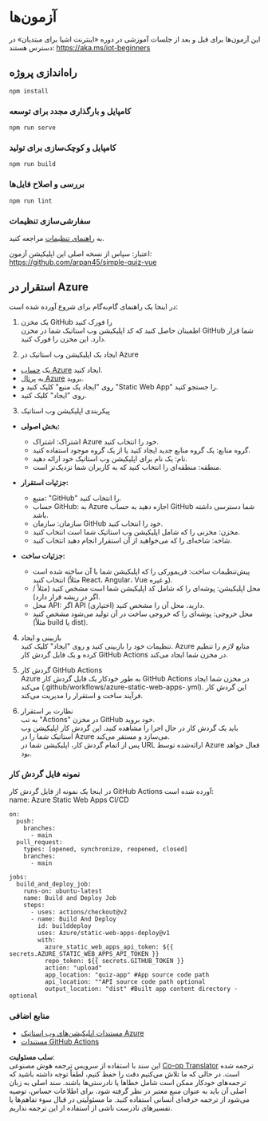 <!--
CO_OP_TRANSLATOR_METADATA:
{
  "original_hash": "2a459ea9177fb0508ca96068ae1009d2",
  "translation_date": "2025-08-25T23:11:21+00:00",
  "source_file": "quiz-app/README.md",
  "language_code": "fa"
}
-->
# آزمون‌ها

این آزمون‌ها برای قبل و بعد از جلسات آموزشی در دوره «اینترنت اشیا برای مبتدیان» در دسترس هستند: https://aka.ms/iot-beginners

## راه‌اندازی پروژه

```
npm install
```

### کامپایل و بارگذاری مجدد برای توسعه

```
npm run serve
```

### کامپایل و کوچک‌سازی برای تولید

```
npm run build
```

### بررسی و اصلاح فایل‌ها

```
npm run lint
```

### سفارشی‌سازی تنظیمات

به [راهنمای تنظیمات](https://cli.vuejs.org/config/) مراجعه کنید.

اعتبار: سپاس از نسخه اصلی این اپلیکیشن آزمون: https://github.com/arpan45/simple-quiz-vue

## استقرار در Azure

در اینجا یک راهنمای گام‌به‌گام برای شروع آورده شده است:

1. یک مخزن GitHub را فورک کنید  
اطمینان حاصل کنید که کد اپلیکیشن وب استاتیک شما در مخزن GitHub شما قرار دارد. این مخزن را فورک کنید.

2. ایجاد یک اپلیکیشن وب استاتیک در Azure  
- یک [حساب Azure](http://azure.microsoft.com) ایجاد کنید.  
- به [پرتال Azure](https://portal.azure.com) بروید.  
- روی "ایجاد یک منبع" کلیک کنید و "Static Web App" را جستجو کنید.  
- روی "ایجاد" کلیک کنید.  

3. پیکربندی اپلیکیشن وب استاتیک  
- **بخش اصولی:**  
  - اشتراک: اشتراک Azure خود را انتخاب کنید.  
  - گروه منابع: یک گروه منابع جدید ایجاد کنید یا از یک گروه موجود استفاده کنید.  
  - نام: یک نام برای اپلیکیشن وب استاتیک خود ارائه دهید.  
  - منطقه: منطقه‌ای را انتخاب کنید که به کاربران شما نزدیک‌تر است.  

- **جزئیات استقرار:**  
  - منبع: "GitHub" را انتخاب کنید.  
  - حساب GitHub: به Azure اجازه دهید به حساب GitHub شما دسترسی داشته باشد.  
  - سازمان: سازمان GitHub خود را انتخاب کنید.  
  - مخزن: مخزنی را که شامل اپلیکیشن وب استاتیک شما است انتخاب کنید.  
  - شاخه: شاخه‌ای را که می‌خواهید از آن استقرار انجام دهید انتخاب کنید.  

- **جزئیات ساخت:**  
  - پیش‌تنظیمات ساخت: فریمورکی را که اپلیکیشن شما با آن ساخته شده است انتخاب کنید (مثلاً React، Angular، Vue و غیره).  
  - محل اپلیکیشن: پوشه‌ای را که شامل کد اپلیکیشن شما است مشخص کنید (مثلاً / اگر در ریشه قرار دارد).  
  - محل API: اگر API دارید، محل آن را مشخص کنید (اختیاری).  
  - محل خروجی: پوشه‌ای را که خروجی ساخت در آن تولید می‌شود مشخص کنید (مثلاً build یا dist).  

4. بازبینی و ایجاد  
تنظیمات خود را بازبینی کنید و روی "ایجاد" کلیک کنید. Azure منابع لازم را تنظیم کرده و یک فایل گردش کار GitHub Actions در مخزن شما ایجاد می‌کند.

5. گردش کار GitHub Actions  
Azure به طور خودکار یک فایل گردش کار GitHub Actions در مخزن شما ایجاد می‌کند (.github/workflows/azure-static-web-apps-<name>.yml). این گردش کار فرآیند ساخت و استقرار را مدیریت می‌کند.

6. نظارت بر استقرار  
به تب "Actions" در مخزن GitHub خود بروید.  
باید یک گردش کار در حال اجرا را مشاهده کنید. این گردش کار اپلیکیشن وب استاتیک شما را در Azure می‌سازد و مستقر می‌کند.  
پس از اتمام گردش کار، اپلیکیشن شما در URL ارائه‌شده توسط Azure فعال خواهد بود.

### نمونه فایل گردش کار

در اینجا یک نمونه از فایل گردش کار GitHub Actions آورده شده است:  
name: Azure Static Web Apps CI/CD  
```
on:
  push:
    branches:
      - main
  pull_request:
    types: [opened, synchronize, reopened, closed]
    branches:
      - main

jobs:
  build_and_deploy_job:
    runs-on: ubuntu-latest
    name: Build and Deploy Job
    steps:
      - uses: actions/checkout@v2
      - name: Build And Deploy
        id: builddeploy
        uses: Azure/static-web-apps-deploy@v1
        with:
          azure_static_web_apps_api_token: ${{ secrets.AZURE_STATIC_WEB_APPS_API_TOKEN }}
          repo_token: ${{ secrets.GITHUB_TOKEN }}
          action: "upload"
          app_location: "quiz-app" #App source code path
          api_location: ""API source code path optional
          output_location: "dist" #Built app content directory - optional
```

### منابع اضافی  
- [مستندات اپلیکیشن‌های وب استاتیک Azure](https://learn.microsoft.com/azure/static-web-apps/getting-started)  
- [مستندات GitHub Actions](https://docs.github.com/actions/use-cases-and-examples/deploying/deploying-to-azure-static-web-app)  

**سلب مسئولیت**:  
این سند با استفاده از سرویس ترجمه هوش مصنوعی [Co-op Translator](https://github.com/Azure/co-op-translator) ترجمه شده است. در حالی که ما تلاش می‌کنیم دقت را حفظ کنیم، لطفاً توجه داشته باشید که ترجمه‌های خودکار ممکن است شامل خطاها یا نادرستی‌ها باشند. سند اصلی به زبان اصلی آن باید به عنوان منبع معتبر در نظر گرفته شود. برای اطلاعات حساس، توصیه می‌شود از ترجمه حرفه‌ای انسانی استفاده کنید. ما مسئولیتی در قبال سوء تفاهم‌ها یا تفسیرهای نادرست ناشی از استفاده از این ترجمه نداریم.